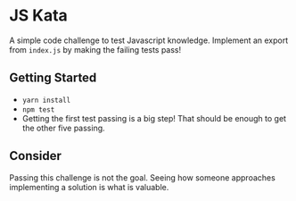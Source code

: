 # JS Kata
A simple code challenge to test Javascript knowledge.
Implement an export from `index.js` by making the failing tests pass!

## Getting Started
- `yarn install`
- `npm test`
- Getting the first test passing is a big step! That should be enough to get the other five passing.

## Consider
Passing this challenge is not the goal. Seeing how someone approaches implementing a solution is what is valuable.
